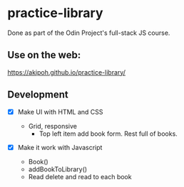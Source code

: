 # practice-library

Done as part of the Odin Project's full-stack JS course.

## Use on the web:
https://akipoh.github.io/practice-library/

## Development

- [x] Make UI with HTML and CSS
    - Grid, responsive
        - Top left item add book form. Rest full of books.

- [x] Make it work with Javascript
    - Book()
    - addBookToLibrary()
    - Read delete and read to each book